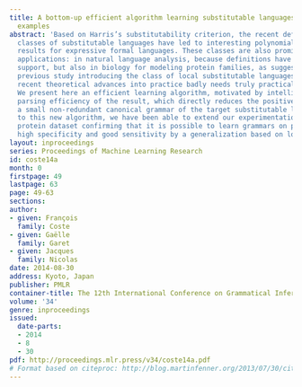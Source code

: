 ```yaml
---
title: A bottom-up efficient algorithm learning substitutable languages from positive
  examples
abstract: 'Based on Harris’s substitutability criterion, the recent definitions of
  classes of substitutable languages have led to interesting polynomial learnability
  results for expressive formal languages. These classes are also promising for practical
  applications: in natural language analysis, because definitions have strong linguisitic
  support, but also in biology for modeling protein families, as suggested in our
  previous study introducing the class of local substitutable languages. But turning
  recent theoretical advances into practice badly needs truly practical algorithms.
  We present here an efficient learning algorithm, motivated by intelligibility and
  parsing efficiency of the result, which directly reduces the positive sample into
  a small non-redundant canonical grammar of the target substitutable language.  Thanks
  to this new algorithm, we have been able to extend our experimentation to a complete
  protein dataset confirming that it is possible to learn grammars on proteins with
  high specificity and good sensitivity by a generalization based on local substitutability.'
layout: inproceedings
series: Proceedings of Machine Learning Research
id: coste14a
month: 0
firstpage: 49
lastpage: 63
page: 49-63
sections: 
author:
- given: François
  family: Coste
- given: Gaëlle
  family: Garet
- given: Jacques
  family: Nicolas
date: 2014-08-30
address: Kyoto, Japan
publisher: PMLR
container-title: The 12th International Conference on Grammatical Inference
volume: '34'
genre: inproceedings
issued:
  date-parts:
  - 2014
  - 8
  - 30
pdf: http://proceedings.mlr.press/v34/coste14a.pdf
# Format based on citeproc: http://blog.martinfenner.org/2013/07/30/citeproc-yaml-for-bibliographies/
---
```

